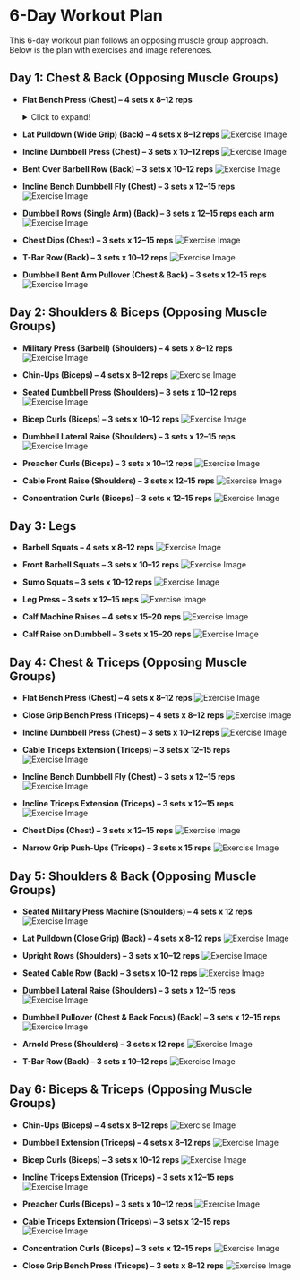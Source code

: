 # 6-Day Workout Plan

This 6-day workout plan follows an opposing muscle group approach. Below is the plan with exercises and image references.

## Day 1: Chest & Back (Opposing Muscle Groups)

- **Flat Bench Press (Chest) – 4 sets x 8–12 reps**
  <details>
    <summary>Click to expand!</summary>
        
  ![Chest Flat Bench Press](https://github.com/user-attachments/assets/4c7365c2-c5e4-405d-9f75-10453bf3902b)

   </details>

- **Lat Pulldown (Wide Grip) (Back) – 4 sets x 8–12 reps**
  ![Exercise Image](https://via.placeholder.com/150?text=Image+Coming+Soon)

- **Incline Dumbbell Press (Chest) – 3 sets x 10–12 reps**
  ![Exercise Image](https://via.placeholder.com/150?text=Image+Coming+Soon)

- **Bent Over Barbell Row (Back) – 3 sets x 10–12 reps**
  ![Exercise Image](https://via.placeholder.com/150?text=Image+Coming+Soon)

- **Incline Bench Dumbbell Fly (Chest) – 3 sets x 12–15 reps**
  ![Exercise Image](https://via.placeholder.com/150?text=Image+Coming+Soon)

- **Dumbbell Rows (Single Arm) (Back) – 3 sets x 12–15 reps each arm**
  ![Exercise Image](https://via.placeholder.com/150?text=Image+Coming+Soon)

- **Chest Dips (Chest) – 3 sets x 12–15 reps**
  ![Exercise Image](https://via.placeholder.com/150?text=Image+Coming+Soon)

- **T-Bar Row (Back) – 3 sets x 10–12 reps**
  ![Exercise Image](https://via.placeholder.com/150?text=Image+Coming+Soon)

- **Dumbbell Bent Arm Pullover (Chest & Back) – 3 sets x 12–15 reps**
  ![Exercise Image](https://via.placeholder.com/150?text=Image+Coming+Soon)

## Day 2: Shoulders & Biceps (Opposing Muscle Groups)

- **Military Press (Barbell) (Shoulders) – 4 sets x 8–12 reps**
  ![Exercise Image](https://via.placeholder.com/150?text=Image+Coming+Soon)

- **Chin-Ups (Biceps) – 4 sets x 8–12 reps**
  ![Exercise Image](https://via.placeholder.com/150?text=Image+Coming+Soon)

- **Seated Dumbbell Press (Shoulders) – 3 sets x 10–12 reps**
  ![Exercise Image](https://via.placeholder.com/150?text=Image+Coming+Soon)

- **Bicep Curls (Biceps) – 3 sets x 10–12 reps**
  ![Exercise Image](https://via.placeholder.com/150?text=Image+Coming+Soon)

- **Dumbbell Lateral Raise (Shoulders) – 3 sets x 12–15 reps**
  ![Exercise Image](https://via.placeholder.com/150?text=Image+Coming+Soon)

- **Preacher Curls (Biceps) – 3 sets x 10–12 reps**
  ![Exercise Image](https://via.placeholder.com/150?text=Image+Coming+Soon)

- **Cable Front Raise (Shoulders) – 3 sets x 12–15 reps**
  ![Exercise Image](https://via.placeholder.com/150?text=Image+Coming+Soon)

- **Concentration Curls (Biceps) – 3 sets x 12–15 reps**
  ![Exercise Image](https://via.placeholder.com/150?text=Image+Coming+Soon)

## Day 3: Legs

- **Barbell Squats – 4 sets x 8–12 reps**
  ![Exercise Image](https://via.placeholder.com/150?text=Image+Coming+Soon)

- **Front Barbell Squats – 3 sets x 10–12 reps**
  ![Exercise Image](https://via.placeholder.com/150?text=Image+Coming+Soon)

- **Sumo Squats – 3 sets x 10–12 reps**
  ![Exercise Image](https://via.placeholder.com/150?text=Image+Coming+Soon)

- **Leg Press – 3 sets x 12–15 reps**
  ![Exercise Image](https://via.placeholder.com/150?text=Image+Coming+Soon)

- **Calf Machine Raises – 4 sets x 15–20 reps**
  ![Exercise Image](https://via.placeholder.com/150?text=Image+Coming+Soon)

- **Calf Raise on Dumbbell – 3 sets x 15–20 reps**
  ![Exercise Image](https://via.placeholder.com/150?text=Image+Coming+Soon)

## Day 4: Chest & Triceps (Opposing Muscle Groups)

- **Flat Bench Press (Chest) – 4 sets x 8–12 reps**
  ![Exercise Image](https://via.placeholder.com/150?text=Image+Coming+Soon)

- **Close Grip Bench Press (Triceps) – 4 sets x 8–12 reps**
  ![Exercise Image](https://via.placeholder.com/150?text=Image+Coming+Soon)

- **Incline Dumbbell Press (Chest) – 3 sets x 10–12 reps**
  ![Exercise Image](https://via.placeholder.com/150?text=Image+Coming+Soon)

- **Cable Triceps Extension (Triceps) – 3 sets x 12–15 reps**
  ![Exercise Image](https://via.placeholder.com/150?text=Image+Coming+Soon)

- **Incline Bench Dumbbell Fly (Chest) – 3 sets x 12–15 reps**
  ![Exercise Image](https://via.placeholder.com/150?text=Image+Coming+Soon)

- **Incline Triceps Extension (Triceps) – 3 sets x 12–15 reps**
  ![Exercise Image](https://via.placeholder.com/150?text=Image+Coming+Soon)

- **Chest Dips (Chest) – 3 sets x 12–15 reps**
  ![Exercise Image](https://via.placeholder.com/150?text=Image+Coming+Soon)

- **Narrow Grip Push-Ups (Triceps) – 3 sets x 15 reps**
  ![Exercise Image](https://via.placeholder.com/150?text=Image+Coming+Soon)

## Day 5: Shoulders & Back (Opposing Muscle Groups)

- **Seated Military Press Machine (Shoulders) – 4 sets x 12 reps**
  ![Exercise Image](https://via.placeholder.com/150?text=Image+Coming+Soon)

- **Lat Pulldown (Close Grip) (Back) – 4 sets x 8–12 reps**
  ![Exercise Image](https://via.placeholder.com/150?text=Image+Coming+Soon)

- **Upright Rows (Shoulders) – 3 sets x 10–12 reps**
  ![Exercise Image](https://via.placeholder.com/150?text=Image+Coming+Soon)

- **Seated Cable Row (Back) – 3 sets x 10–12 reps**
  ![Exercise Image](https://via.placeholder.com/150?text=Image+Coming+Soon)

- **Dumbbell Lateral Raise (Shoulders) – 3 sets x 12–15 reps**
  ![Exercise Image](https://via.placeholder.com/150?text=Image+Coming+Soon)

- **Dumbbell Pullover (Chest & Back Focus) (Back) – 3 sets x 12–15 reps**
  ![Exercise Image](https://via.placeholder.com/150?text=Image+Coming+Soon)

- **Arnold Press (Shoulders) – 3 sets x 12 reps**
  ![Exercise Image](https://via.placeholder.com/150?text=Image+Coming+Soon)

- **T-Bar Row (Back) – 3 sets x 10–12 reps**
  ![Exercise Image](https://via.placeholder.com/150?text=Image+Coming+Soon)

## Day 6: Biceps & Triceps (Opposing Muscle Groups)

- **Chin-Ups (Biceps) – 4 sets x 8–12 reps**
  ![Exercise Image](https://via.placeholder.com/150?text=Image+Coming+Soon)

- **Dumbbell Extension (Triceps) – 4 sets x 8–12 reps**
  ![Exercise Image](https://via.placeholder.com/150?text=Image+Coming+Soon)

- **Bicep Curls (Biceps) – 3 sets x 10–12 reps**
  ![Exercise Image](https://via.placeholder.com/150?text=Image+Coming+Soon)

- **Incline Triceps Extension (Triceps) – 3 sets x 12–15 reps**
  ![Exercise Image](https://via.placeholder.com/150?text=Image+Coming+Soon)

- **Preacher Curls (Biceps) – 3 sets x 10–12 reps**
  ![Exercise Image](https://via.placeholder.com/150?text=Image+Coming+Soon)

- **Cable Triceps Extension (Triceps) – 3 sets x 12–15 reps**
  ![Exercise Image](https://via.placeholder.com/150?text=Image+Coming+Soon)

- **Concentration Curls (Biceps) – 3 sets x 12–15 reps**
  ![Exercise Image](https://via.placeholder.com/150?text=Image+Coming+Soon)

- **Close Grip Bench Press (Triceps) – 3 sets x 8–12 reps**
  ![Exercise Image](https://via.placeholder.com/150?text=Image+Coming+Soon)

